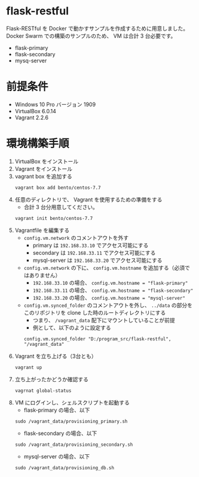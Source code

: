 # flask-restful

Flask-RESTful を Docker で動かすサンプルを作成するために用意しました。
Docker Swarm での構築のサンプルのため、 VM は合計 3 台必要です。

- flask-primary
- flask-secondary
- mysq-server

# 前提条件

- Windows 10 Pro バージョン 1909
- VirtualBox 6.0.14
- Vagrant 2.2.6

# 環境構築手順

1. VirtualBox をインストール
1. Vagrant をインストール
1. vagrant box を追加する
    ```console
    vagrant box add bento/centos-7.7
    ```
1. 任意のディレクトリで、 Vagrant を使用するための準備をする
    - 合計 3 台分用意してください。
    ```console
    vagrant init bento/centos-7.7
    ```
1. Vagrantfile を編集する
    - `config.vm.network` のコメントアウトを外す
        - primary は `192.168.33.10` でアクセス可能にする
        - secondary は `192.168.33.11` でアクセス可能にする
        - mysql-server は `192.168.33.20` でアクセス可能にする
    - `config.vm.network` の下に、 `config.vm.hostname` を追加する（必須ではありません）
        - `192.168.33.10` の場合、 `config.vm.hostname = "flask-primary"`
        - `192.168.33.11` の場合、 `config.vm.hostname = "flask-secondary"`
        - `192.168.33.20` の場合、 `config.vm.hostname = "mysql-server"`
    - `config.vm.synced_folder` のコメントアウトを外し、 `../data` の部分をこのリポジトリを clone した時のルートディレクトリにする
        - つまり、 `/vagrant_data` 配下にマウントしていることが前提
        - 例として、以下のように設定する
        ```console
        config.vm.synced_folder "D:/program_src/flask-restful", "/vagrant_data"
        ```
1. Vagrant を立ち上げる（3台とも）
    ```console
    vagrant up
    ```
1. 立ち上がったかどうか確認する
    ```console
    vagrnat global-status
    ```
1. VM にログインし、シェルスクリプトを起動する
    - flask-primary の場合、以下
    ```console
    sudo /vagrant_data/provisioning_primary.sh
    ```
    - flask-secondary の場合、以下
    ```console
    sudo /vagrant_data/provisioning_secondary.sh
    ```
    - mysql-server の場合、以下
    ```console
    sudo /vagrant_data/provisioning_db.sh
    ```
